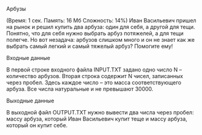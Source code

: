 Арбузы

(Время: 1 сек. Память: 16 Мб Сложность: 14%)
Иван Васильевич пришел на рынок и решил купить два арбуза: один для себя, а другой для тещи. Понятно, что для себя нужно выбрать арбуз потяжелей, а для тещи полегче. Но вот незадача: арбузов слишком много и он не знает как же выбрать самый легкий и самый тяжелый арбуз? Помогите ему!

Входные данные

В первой строке входного файла INPUT.TXT задано одно число N – количество арбузов. Вторая строка содержит N чисел, записанных через пробел. Здесь каждое число – это масса соответствующего арбуза. Все числа натуральные и не превышают 30000.

Выходные данные

В выходной файл OUTPUT.TXT нужно вывести два числа через пробел: массу арбуза, который Иван Васильевич купит теще и массу арбуза, который он купит себе.